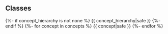 ## Classes
{%- if concept_hierarchy is not none %}
{{ concept_hierarchy|safe }}
{%- endif %}
{%- for concept in concepts %}
{{ concept|safe }}
{%- endfor %}
